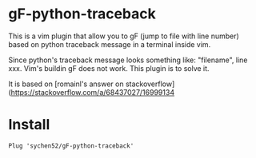 # gF-python-traceback

This is a vim plugin that allow you to gF (jump to file with line number) based on python traceback message in a terminal inside vim.

Since python's traceback message looks something like: "filename", line xxx. Vim's buildin gF does not work. This plugin is to solve it.

It is based on [romainl's answer on stackoverflow](https://stackoverflow.com/a/68437027/16999134
# Install
```vim
Plug 'sychen52/gF-python-traceback'
```
